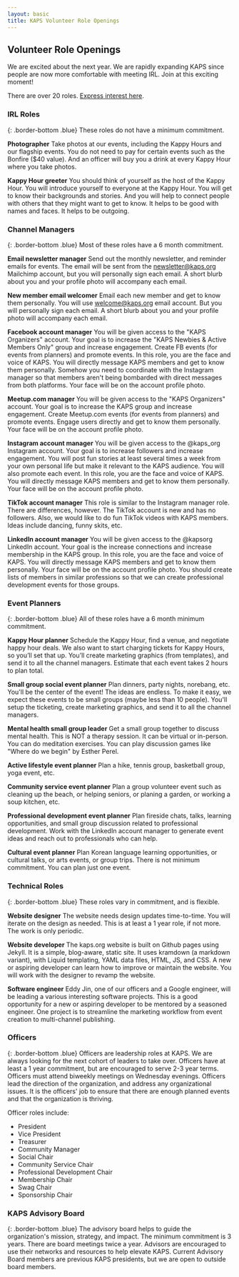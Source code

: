 ```yaml
---
layout: basic
title: KAPS Volunteer Role Openings
---
```


## Volunteer Role Openings
We are excited about the next year. We are rapidly expanding KAPS since people are now more comfortable with meeting IRL. Join at this exciting moment!

There are over 20 roles. [Express interest here](https://kaps.org/volunteer).

### IRL Roles
{: .border-bottom .blue}
These roles do not have a minimum commitment. 

**Photographer**
Take photos at our events, including the Kappy Hours and our flagship events. You do not need to pay for certain events such as the Bonfire ($40 value). And an officer will buy you a drink at every Kappy Hour where you take photos.

**Kappy Hour greeter**
You should think of yourself as the host of the Kappy Hour. You will introduce yourself to everyone at the Kappy Hour. You will get to know their backgrounds and stories. And you will help to connect people with others that they might want to get to know. It helps to be good with names and faces. It helps to be outgoing.

### Channel Managers
{: .border-bottom .blue}
Most of these roles have a 6 month commitment. 

**Email newsletter manager**
Send out the monthly newsletter, and reminder emails for events. The email will be sent from the newsletter@kaps.org Mailchimp account, but you will personally sign each email. A short blurb about you and your profile photo will accompany each email. 

**New member email welcomer**
Email each new member and get to know them personally. You will use welcome@kaps.org email account. But you will personally sign each email. A short blurb about you and your profile photo will accompany each email.  

**Facebook account manager**
You will be given access to the "KAPS Organizers" account. Your goal is to increase the "KAPS Newbies & Active Members Only" group and increase engagement. Create FB events (for events from planners) and promote events. In this role, you are the face and voice of KAPS. You will directly message KAPS members and get to know them personally. Somehow you need to coordinate with the Instagram manager so that members aren't being bombarded with direct messages from both platforms. Your face will be on the account profile photo. 

**Meetup.com manager**
You will be given access to the "KAPS Organizers" account. Your goal is to increase the KAPS group and increase engagement. Create Meetup.com events (for events from planners) and promote events. Engage users directly and get to know them personally. Your face will be on the account profile photo. 

**Instagram account manager**
You will be given access to the @kaps_org Instagram account. Your goal is to increase followers and increase engagement. You will post fun stories at least several times a week from your own personal life but make it relevant to the KAPS audience. You will also promote each event. In this role, you are the face and voice of KAPS. You will directly message KAPS members and get to know them personally. Your face will be on the account profile photo. 

**TikTok account manager**
This role is similar to the Instagram manager role. There are differences, however. The TikTok account is new and has no followers. Also, we would like to do fun TikTok videos with KAPS members. Ideas include dancing, funny skits, etc. 

**LinkedIn account manager**
You will be given access to the @kapsorg LinkedIn account. Your goal is the increase connections and increase membership in the KAPS group. In this role, you are the face and voice of KAPS. You will directly message KAPS members and get to know them personally. Your face will be on the account profile photo. You should create lists of members in similar professions so that we can create professional development events for those groups. 

### Event Planners
{: .border-bottom .blue}
All of these roles have a 6 month minimum commitment.

**Kappy Hour planner**
Schedule the Kappy Hour, find a venue, and negotiate happy hour deals. We also want to start charging tickets for Kappy Hours, so you’ll set that up. You’ll create marketing graphics (from templates), and send it to all the channel managers. Estimate that each event takes 2 hours to plan total.

**Small group social event planner**
Plan dinners, party nights, norebang, etc. You'll be the center of the event! The ideas are endless. To make it easy, we expect these events to be small groups (maybe less than 10 people). You'll setup the ticketing, create marketing graphics, and send it to all the channel managers. 

**Mental health small group leader**
Get a small group together to discuss mental health. This is NOT a therapy session. It can be virtual or in-person. You can do meditation exercises. You can play discussion games like "Where do we begin" by Esther Perel.  

**Active lifestyle event planner**
Plan a hike, tennis group, basketball group, yoga event, etc. 

**Community service event planner**
Plan a group volunteer event such as cleaning up the beach, or helping seniors, or planing a garden, or working a soup kitchen, etc. 

**Professional development event planner**
Plan fireside chats, talks, learning opportunities, and small group discussion related to professional development. Work with the LinkedIn account manager to generate event ideas and reach out to professionals who can help.  

**Cultural event planner**
Plan Korean language learning opportunities, or cultural talks, or arts events, or group trips. There is not minimum commitment. You can plan just one event. 

### Technical Roles
{: .border-bottom .blue}
These roles vary in commitment, and is flexible.

**Website designer** 
The website needs design updates time-to-time. You will iterate on the design as needed. This is at least a 1 year role, if not more. The work is only periodic. 

**Website developer**
The kaps.org website is built on Github pages using Jekyll. It is a simple, blog-aware, static site. It uses kramdown (a markdown variant), with Liquid templating, YAML data files, HTML, JS, and CSS. A new or aspiring developer can learn how to improve or maintain the website. You will work with the designer to revamp the website. 

**Software engineer**
Eddy Jin, one of our officers and a Google engineer, will be leading a various interesting software projects. This is a good opportunity for a new or aspiring developer to be mentored by a seasoned engineer. One project is to streamline the marketing workflow from event creation to multi-channel publishing.

### Officers
{: .border-bottom .blue}
Officers are leadership roles at KAPS. We are always looking for the next cohort of leaders to take over. Officers have at least a 1 year commitment, but are encouraged to serve 2-3 year terms. Officers must attend biweekly meetings on Wednesday evenings. Officers lead the direction of the organization, and address any organizational issues. It is the officers' job to ensure that there are enough planned events and that the organization is thriving.

Officer roles include:
- President
- Vice President
- Treasurer
- Community Manager
- Social Chair
- Community Service Chair
- Professional Development Chair
- Membership Chair
- Swag Chair
- Sponsorship Chair

### KAPS Advisory Board
{: .border-bottom .blue}
The advisory board helps to guide the organization's mission, strategy, and impact. The minimum commitment is 3 years. There are board meetings twice a year. Advisors are encouraged to use their networks and resources to help elevate KAPS. Current Advisory Board members are previous KAPS presidents, but we are open to outside board members. 